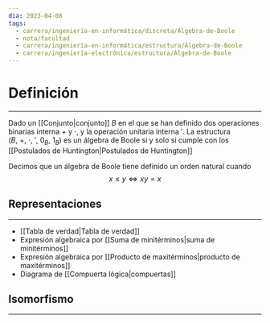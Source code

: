 ```yaml
---
dia: 2023-04-08
tags:
  - carrera/ingeniería-en-informática/discreta/Álgebra-de-Boole
  - nota/facultad
  - carrera/ingeniería-en-informática/estructura/Álgebra-de-Boole
  - carrera/ingeniería-electrónica/estructura/Álgebra-de-Boole
---
```

# Definición
---
Dado un [[Conjunto|conjunto]] $B$ en el que se han definido dos operaciones binarias interna $+$ y $\cdot$, y la operación unitaria interna $'$. La estructura $(B,~+,~\cdot,~',~0_B,~1_B)$ es un álgebra de Boole si y solo si cumple con los [[Postulados de Huntington|Postulados de Huntington]]

Decimos que un álgebra de Boole tiene definido un orden natural cuando $$ x \le y \iff xy = x $$
## Representaciones
---
* [[Tabla de verdad|Tabla de verdad]]
* Expresión algebraica por [[Suma de minitérminos|suma de minitérminos]]
* Expresión algebraica por [[Producto de maxitérminos|producto de maxitérminos]]
* Diagrama de [[Compuerta lógica|compuertas]]


## Isomorfismo
---